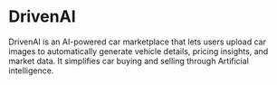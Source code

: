 # DrivenAI

DrivenAI is an AI-powered car marketplace that lets users upload car images to automatically generate vehicle details, pricing insights, and market data. It simplifies car buying and selling through Artificial intelligence.

